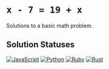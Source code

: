 # `x - 7 = 19 + x`

Solutions to a basic math problem.

## Solution Statuses

[![JavaScript](https://github.com/spenserblack/you-should-be-able-to-solve-this/actions/workflows/javascript.yml/badge.svg)](https://github.com/spenserblack/you-should-be-able-to-solve-this/actions/workflows/javascript.yml)
[![Python](https://github.com/spenserblack/you-should-be-able-to-solve-this/actions/workflows/python.yml/badge.svg)](https://github.com/spenserblack/you-should-be-able-to-solve-this/actions/workflows/python.yml)
[![Ruby](https://github.com/spenserblack/you-should-be-able-to-solve-this/actions/workflows/ruby.yml/badge.svg)](https://github.com/spenserblack/you-should-be-able-to-solve-this/actions/workflows/ruby.yml)
[![Rust](https://github.com/spenserblack/you-should-be-able-to-solve-this/actions/workflows/rust.yml/badge.svg)](https://github.com/spenserblack/you-should-be-able-to-solve-this/actions/workflows/rust.yml)
